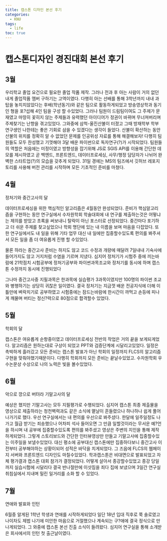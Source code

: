 ```yaml
---
title: 캡스톤 디자인 본선 후기
categories:
  - KNU
tags:
  - life
toc: true
---
```

# 캡스톤디자인 경진대회 본선 후기

## 3월

우리학교 졸업 요건으로 필요한 졸업 작품 제작. 그러나 전과 후 아는 사람이 거의 없던 내게 졸업작품 멤버 구하기는 고역이였다.
다행히 아는 선배를 통해 3학년까지 내내 과탑을 놓치치않았다는 후배(학년동기)와 같은 팀으로 활동하게되었고 방송영상학과 동기인 형을 포?섭해 4인 팀을 구성 할 수있었다. 그러나 팀원이 드림팀이여도 그 주제가 문재였고 마땅히 꽃히지 않는 주제들과 유력했던 아이디어가 정권이 바뀌며 무너져버리며 주제찾기는 난향을 겪고있었다. 그와중에 삼척-울진산불이 터졌고 그때 방재학부 학부연구생인 나한테는 좋은 기회로 삼을 수 있겠다는 생각이 들었다. 산불이 확산하는 동안 산불의 위치를 정확히 알 수 없었던 문제를 인공위성 자료를 통해 해결해보자! 다행히 팀원들도 모두 찬성했고 기껏해야 3달 배운 파이썬으로 독자연구(?)가 시작되었다. 팀원들의 역할은 처음에는 미정이였고 방향성을 잡기위해 JS로 SGIS API를 이용해 간단한 데모를 제시하였고 곧 백엔드, 프론트엔드, 데이터프로세싱, 사무/행정 담당자가 나뉘어 완벽한 스타트업(?)의 모습을 갖추게 되었다.
31일 경에는 MS의 팀즈에서 깃허브 레포지토리를 사용해 버전 관리를 시작하며 모든 기초적인 준비를 마쳤다.

## 4월

정처기와 중간고사의 달

데이터프로세싱을 위한 핵심적인 알고리즘은 4월동안 완성되었다. 준비가 핵심알고리즘을 구현하는 동안 연구실에서 수자원학회 학술대회에 내 연구를 제출하는것은 어떻냐는 제의를 받았고 초록을 써보내니  탈락이 아닌 포스터로 선정되었다. 중간마다 포기하고 더 쉬운 주제를 찾고싶었으나 학회 명단에 있는 내 이름을 보며 마음을 다잡았다. 또한 연구실에서도 내 일을 위해 기타 업무 대신 내 일에만 집중할수있도록 편의를 봐주셔서 모든 일을 좀 더 여유롭게 진행 할 수있었다.

물론 하라는 중간고사 준비는 하지도 않고 코드 수정과 개량에 매달려 7일내내 기숙사에 들어가지도 않고 거지처럼 수염을 기르며 지냈다. 심지어 정처기가 시험주 중에 끼는바람에 21학점치 시험공부에 정처기공부와 파이썬과목조교와 정처기를 동시에 하며 캡스톤 수정까지 동시에 진행되었다

그나마 중간고사중 지필과목은 한과목에 실습평가 3과목이였지만 100명의 파이썬 조교와 병행하기는 상당히 귀찮은 일이였다. 결국 정처기는 지금껏 배운 전공지식에 더해 이틀만에 벼락치기로 공부하였고 시험중에는 잠드는바람에 한시간이 까먹고 손등에 피나게 깨물며 버티는 정신?력으로 80점으로 합격할수 있었다.

## 5월 

학회의 달

캡스톤은 여유롭게 순항중이였고 데이터프로세싱 전반의 작업은 거의 끝을 보게되게었다. 알고리즘은 원하는대로 구상이 되었고 PPT와 검증단계에 시달리고있었다. 일정은 촉박하게 흘러갔고 모든 준비는 캡스톤 발표가 아닌 학회의 일정까지 FLCS의 알고리즘 구현을 맞춰야했기때문이다. 다행히 학회까지 모든 준비는 끝날수있었고. 수자원학회 우수논문상 수상으로 나의 노력은 빛을 볼수있었다. 

## 6월

악으로 깡으로 버텨라 기말고사의 달

예상은 했지만 기말고사는 모두 지필평가로 수행되었다. 심지어 캡스톤 최종 제출물을 영상으로 제출하라는 청천벽력과도 같은 소식에 멭날이 흔들렸으나 하나하나 쉽게 풀어나가기로 했다. 우선 연구실에서는 내 편의를 우선으로 봐주셨다. 한달에 일주일정도 나가고 월급 받기는 죄송했으나 어차피 석사 들어오면 그 만큼 일할것이라는 무서운 예?언을 하시며 내 공부에 집중할수있도록 편의를 봐주셨고 영상은 주변의 지인을 통해 제작하게되었다. 그렇게 스토리보드와 간단한 인터뷰영상만 만들고 기말고사에 집중할수있는 이주일을 보낼수있었다. 대신 평소에 공부대신 캡스톤에만 집중하다보니 중간고사 이전부터 공부해야하는 상황이되어 성적은 바닥을 치게되었다.
그 즈음에 FLCS의 웹페이지 서버와 프론트엔드 디자인도 마칠수있었다.
학과캡스톤은 비대면으로 발표되었고 자체 평가결과 캡스톤 대회 참가가 결정되었다. 
어떻게 살아서 종강할수있었고 종강 당일까지 실습시험에 시달리다 결국 반나절만에 이삿짐을 죄다 집에 보냈으며 3일간 연구실 취침실에서 지내며 밀린 일거리를 소화 할 수 있었다. 

## 7월

연애와 발표와 인턴

6월중 알게된 1학년 학생과 연애를 시작하게되었다 일단 18년 입대 직후로 쭉 솔로였고 나이차도 제법 나기에 미안한 마음으로 거절했으나 계속되는 구?애에 결국 정식으로 만나게되었다. 그 와중에 캡스톤 본선 진출 소식이 들려왔다. 심지어 연구실을 통해 소개받은 회사에서의 인턴 첫 출근날이였다. 